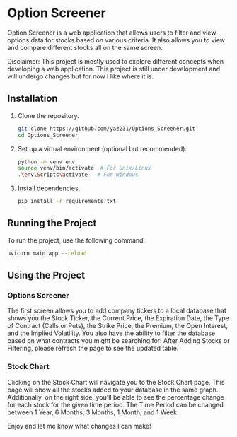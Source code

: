 # Option Screener

Option Screener is a web application that allows users to filter and view options data for stocks based on various criteria.
It also allows you to view and compare different stocks all on the same screen.

Disclaimer: This project is mostly used to explore different concepts when developing a web application. This project is still under development and will undergo changes but for now I like where it is. 
## Installation

1. Clone the repository.

    ```bash
    git clone https://github.com/yaz231/Options_Screener.git
    cd Options_Screener
    ```

2. Set up a virtual environment (optional but recommended).

    ```bash
    python -m venv env
    source venv/bin/activate  # For Unix/Linux
    .\env\Scripts\activate   # For Windows
    ```

3. Install dependencies.

    ```bash
    pip install -r requirements.txt
    ```

## Running the Project

To run the project, use the following command:

```bash
uvicorn main:app --reload
```
## Using the Project
### Options Screener
The first screen allows you to add company tickers to a local database that shows you the Stock Ticker, the Current Price, the Expiration Date, the Type of Contract (Calls or Puts), the Strike Price, the Premium, the Open Interest, and the Implied Volatility.
You also have the ability to filter the database based on what contracts you might be searching for! After Adding Stocks or Filtering, please refresh the page to see the updated table.

### Stock Chart
Clicking on the Stock Chart will navigate you to the Stock Chart page. This page will show all the stocks added to your database in the same graph. Additionally, on the right side, you'll be able to see the percentage change for each stock for the given time period.
The Time Period can be changed between 1 Year, 6 Months, 3 Months, 1 Month, and 1 Week.

Enjoy and let me know what changes I can make!
